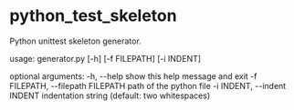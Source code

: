python_test_skeleton
====================

Python unittest skeleton generator.

usage: generator.py [-h] [-f FILEPATH] [-i INDENT]

optional arguments:
  -h, --help            show this help message and exit
  -f FILEPATH, --filepath FILEPATH
                        path of the python file
  -i INDENT, --indent INDENT
                        indentation string (default: two whitespaces)

